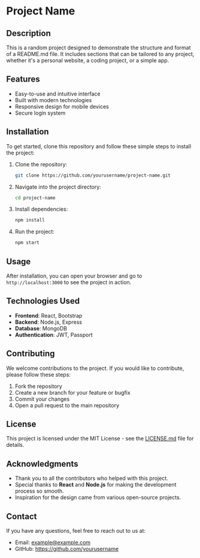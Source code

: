 # Project Name

## Description

This is a random project designed to demonstrate the structure and format of a README.md file. It includes sections that can be tailored to any project, whether it's a personal website, a coding project, or a simple app.

## Features

- Easy-to-use and intuitive interface
- Built with modern technologies
- Responsive design for mobile devices
- Secure login system

## Installation

To get started, clone this repository and follow these simple steps to install the project:

1. Clone the repository:
    ```bash
    git clone https://github.com/yourusername/project-name.git
    ```

2. Navigate into the project directory:
    ```bash
    cd project-name
    ```

3. Install dependencies:
    ```bash
    npm install
    ```

4. Run the project:
    ```bash
    npm start
    ```

## Usage

After installation, you can open your browser and go to `http://localhost:3000` to see the project in action.

## Technologies Used

- **Frontend**: React, Bootstrap
- **Backend**: Node.js, Express
- **Database**: MongoDB
- **Authentication**: JWT, Passport

## Contributing

We welcome contributions to the project. If you would like to contribute, please follow these steps:

1. Fork the repository
2. Create a new branch for your feature or bugfix
3. Commit your changes
4. Open a pull request to the main repository

## License

This project is licensed under the MIT License - see the [LICENSE.md](LICENSE.md) file for details.

## Acknowledgments

- Thank you to all the contributors who helped with this project.
- Special thanks to **React** and **Node.js** for making the development process so smooth.
- Inspiration for the design came from various open-source projects.

## Contact

If you have any questions, feel free to reach out to us at:

- Email: example@example.com
- GitHub: https://github.com/yourusername
